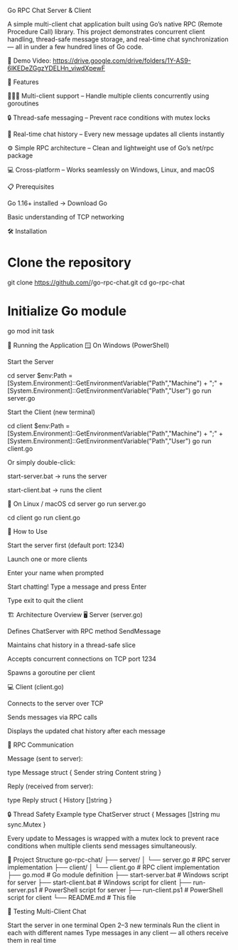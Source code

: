 Go RPC Chat Server & Client

A simple multi-client chat application built using Go’s native RPC (Remote Procedure Call) library.
This project demonstrates concurrent client handling, thread-safe message storage, and real-time chat synchronization — all in under a few hundred lines of Go code.

🎥 Demo Video: 
https://drive.google.com/drive/folders/1Y-AS9-6lKEDeZGgzYDELHn_viwdXpewF


🚀 Features

🧑‍🤝‍🧑 Multi-client support – Handle multiple clients concurrently using goroutines

🔒 Thread-safe messaging – Prevent race conditions with mutex locks

🔁 Real-time chat history – Every new message updates all clients instantly

⚙️ Simple RPC architecture – Clean and lightweight use of Go’s net/rpc package

💻 Cross-platform – Works seamlessly on Windows, Linux, and macOS

📋 Prerequisites

Go 1.16+ installed → Download Go

Basic understanding of TCP networking

🛠️ Installation
# Clone the repository
git clone https://github.com/<yourusername>/go-rpc-chat.git
cd go-rpc-chat

# Initialize Go module
go mod init task

🏃 Running the Application
🪟 On Windows (PowerShell)

Start the Server

cd server
$env:Path = [System.Environment]::GetEnvironmentVariable("Path","Machine") + ";" + [System.Environment]::GetEnvironmentVariable("Path","User")
go run server.go


Start the Client (new terminal)

cd client
$env:Path = [System.Environment]::GetEnvironmentVariable("Path","Machine") + ";" + [System.Environment]::GetEnvironmentVariable("Path","User")
go run client.go


Or simply double-click:

start-server.bat → runs the server

start-client.bat → runs the client

🐧 On Linux / macOS
cd server
go run server.go

cd client
go run client.go

💬 How to Use

Start the server first (default port: 1234)

Launch one or more clients

Enter your name when prompted

Start chatting! Type a message and press Enter

Type exit to quit the client

🏗️ Architecture Overview
🖥️ Server (server.go)

Defines ChatServer with RPC method SendMessage

Maintains chat history in a thread-safe slice

Accepts concurrent connections on TCP port 1234

Spawns a goroutine per client

💻 Client (client.go)

Connects to the server over TCP

Sends messages via RPC calls

Displays the updated chat history after each message

📡 RPC Communication

Message (sent to server):

type Message struct {
    Sender  string
    Content string
}


Reply (received from server):

type Reply struct {
    History []string
}

🔒 Thread Safety Example
type ChatServer struct {
    Messages []string
    mu       sync.Mutex
}


Every update to Messages is wrapped with a mutex lock to prevent race conditions when multiple clients send messages simultaneously.

📂 Project Structure
go-rpc-chat/
├── server/
│   └── server.go          # RPC server implementation
├── client/
│   └── client.go          # RPC client implementation
├── go.mod                 # Go module definition
├── start-server.bat       # Windows script for server
├── start-client.bat       # Windows script for client
├── run-server.ps1         # PowerShell script for server
├── run-client.ps1         # PowerShell script for client
└── README.md              # This file

🧪 Testing Multi-Client Chat

Start the server in one terminal
Open 2–3 new terminals
Run the client in each with different names
Type messages in any client — all others receive them in real time


